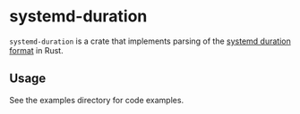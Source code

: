 # systemd-duration
`systemd-duration` is a crate that implements parsing of the [systemd duration format] in Rust.

## Usage
See the examples directory for code examples.

[systemd duration format]: https://www.freedesktop.org/software/systemd/man/latest/systemd.time.html
